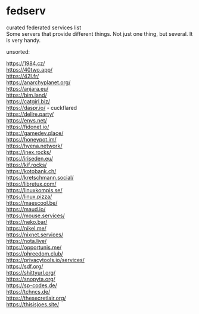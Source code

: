 # fedserv  
curated federated services list  
Some servers that provide different things. Not just one thing, but several. It is very handy.
  
unsorted:  
  
https://1984.cz/  
https://40two.app/  
https://42l.fr/  
https://anarchyplanet.org/  
https://anjara.eu/  
https://bim.land/  
https://catgirl.biz/  
https://daspr.io/ - cuckflared  
https://delire.party/  
https://envs.net/  
https://fidonet.io/  
https://gamedev.place/  
https://honeypot.im/  
https://hyena.network/  
https://inex.rocks/  
https://iriseden.eu/  
https://kif.rocks/  
https://kotobank.ch/  
https://kretschmann.social/  
https://libretux.com/  
https://linuxkompis.se/  
https://linux.pizza/  
https://maescool.be/  
https://maud.io/  
https://mouse.services/  
https://neko.bar/  
https://nikel.me/  
https://nixnet.services/  
https://nota.live/  
https://opportunis.me/  
https://phreedom.club/  
https://privacytools.io/services/  
https://sdf.org/  
https://shittyurl.org/  
https://snopyta.org/  
https://sp-codes.de/  
https://tchncs.de/  
https://thesecretlair.org/  
https://thisisjoes.site/  
